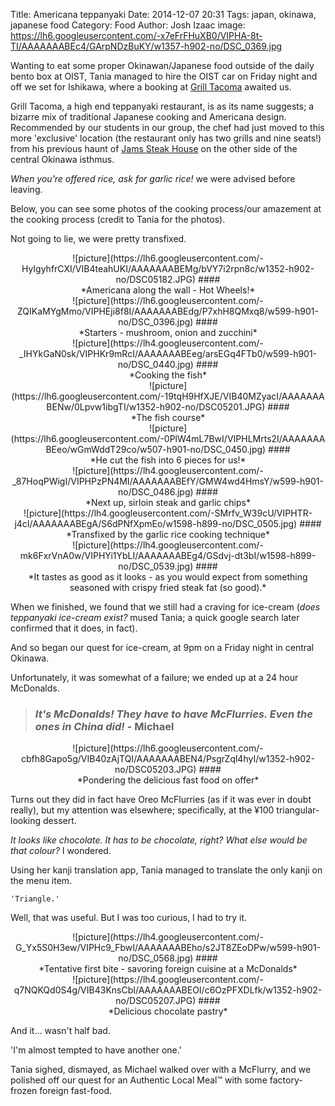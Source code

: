 Title: Americana teppanyaki
Date: 2014-12-07 20:31
Tags: japan, okinawa, japanese food
Category: Food
Author: Josh Izaac
image: https://lh6.googleusercontent.com/-x7eFrFHuXB0/VIPHA-8t-TI/AAAAAAABEc4/GArpNDzBuKY/w1357-h902-no/DSC_0369.jpg

Wanting to eat some proper Okinawan/Japanese food outside of the daily bento box at OIST, Tania managed to hire the OIST car on Friday night and off we set for Ishikawa, where a booking at [Grill Tacoma](http://grill-tacoma.com/) awaited us.

Grill Tacoma, a high end teppanyaki restaurant, is as its name suggests; a bizarre mix of traditional Japanese cooking and Americana design. Recommended by our students in our group, the chef had just moved to this more 'exclusive' location (the restaurant only has two grills and nine seats!) from his previous haunt of [Jams Steak House](http://okinawahai.com/jams-steak-house/) on the other side of the central Okinawa isthmus.

*When you're offered rice, ask for garlic rice!* we were advised before leaving.

Below, you can see some photos of the cooking process/our amazement at the cooking process (credit to Tania for the photos).

Not going to lie, we were pretty transfixed. 

<center>
![picture](https://lh6.googleusercontent.com/-HyIgyhfrCXI/VIB4teahUKI/AAAAAAABEMg/bVY7i2rpn8c/w1352-h902-no/DSC05182.JPG)
####<div align=center>*Americana along the wall - Hot Wheels!*</div>
</center>

<center>
![picture](https://lh6.googleusercontent.com/-ZQIKaMYgMmo/VIPHEji8f8I/AAAAAAABEdg/P7xhH8QMxq8/w599-h901-no/DSC_0396.jpg)
####<div align=center>*Starters - mushroom, onion and zucchini*</div>
</center>

<center>
![picture](https://lh4.googleusercontent.com/-_IHYkGaN0sk/VIPHKr9mRcI/AAAAAAABEeg/arsEGq4FTb0/w599-h901-no/DSC_0440.jpg)
####<div align=center>*Cooking the fish*</div>
</center>

<center>
![picture](https://lh6.googleusercontent.com/-19tqH9HfXJE/VIB40MZyacI/AAAAAAABENw/0Lpvw1ibgTI/w1352-h902-no/DSC05201.JPG)
####<div align=center>*The fish course*</div>
</center>

<center>
![picture](https://lh6.googleusercontent.com/-0PlW4mL7BwI/VIPHLMrts2I/AAAAAAABEeo/wGmWddT29co/w507-h901-no/DSC_0450.jpg)
####<div align=center>*He cut the fish into 6 pieces for us!*</div>
</center>

<center>
![picture](https://lh4.googleusercontent.com/-_87HoqPWigI/VIPHPzPN4MI/AAAAAAABEfY/GMW4wd4HmsY/w599-h901-no/DSC_0486.jpg)
####<div align=center>*Next up, sirloin steak and garlic chips*</div>
</center>

<center>
![picture](https://lh4.googleusercontent.com/-SMrfv_W39cU/VIPHTR-j4cI/AAAAAAABEgA/S6dPNfXpmEo/w1598-h899-no/DSC_0505.jpg)
####<div align=center>*Transfixed by the garlic rice cooking technique*</div>
</center>

<center>
![picture](https://lh4.googleusercontent.com/-mk6FxrVnA0w/VIPHYi1YbLI/AAAAAAABEg4/GSdvj-dt3bI/w1598-h899-no/DSC_0539.jpg)
####<div align=center>*It tastes as good as it looks - as you would expect from something seasoned with crispy fried steak fat (so good).*</div>
</center>

When we finished, we found that we still had a craving for ice-cream (*does teppanyaki ice-cream exist?* mused Tania; a quick google search later confirmed that it does, in fact).

And so began our quest for ice-cream, at 9pm on a Friday night in central Okinawa.

Unfortunately, it was somewhat of a failure; we ended up at a 24 hour McDonalds. 

> ### *It's McDonalds! They **have** to have McFlurries. Even the ones in China did!* - Michael

<center>
![picture](https://lh6.googleusercontent.com/-cbfh8Gapo5g/VIB40zAjTQI/AAAAAAABEN4/PsgrZql4hyI/w1352-h902-no/DSC05203.JPG)
####<div align=center>*Pondering the delicious fast food on offer*</div>
</center>

Turns out they did in fact have Oreo McFlurries (as if it was ever in doubt really), but my attention was elsewhere; specifically, at the ¥100 triangular-looking dessert.

*It looks like chocolate. It has to be chocolate, right? What else would be that colour?* I wondered.

Using her kanji translation app, Tania managed to translate the only kanji on the menu item. 

	'Triangle.'

Well, that was useful. But I was too curious, I had to try it.

<center>
![picture](https://lh4.googleusercontent.com/-G_Yx5S0H3ew/VIPHc9_FbwI/AAAAAAABEho/s2JT8ZEoDPw/w599-h901-no/DSC_0568.jpg)
####<div align=center>*Tentative first bite - savoring foreign cuisine at a McDonalds*</div>
</center>

<center>
![picture](https://lh4.googleusercontent.com/-q7NQKQd0S4g/VIB43KnsCbI/AAAAAAABEOI/c6OzPFXDLfk/w1352-h902-no/DSC05207.JPG)
####<div align=center>*Delicious chocolate pastry*</div>
</center>

And it... wasn't half bad. 

'I'm almost tempted to have another one.'

Tania sighed, dismayed, as Michael walked over with a McFlurry, and we polished off our quest for an Authentic Local Meal™ with some factory-frozen foreign fast-food.